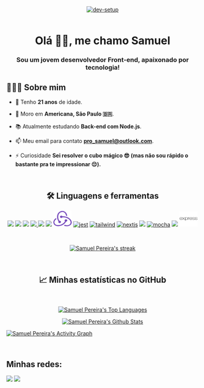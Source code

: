 <div align="center">
  <a href="#"><img width="auto" height="200px" src="https://i.ibb.co/XjWh5wy/dev-setup.png" alt="dev-setup"></a>
</div>
<br>
<h1 align="center">Olá 👋🏽, me chamo Samuel</h1>
<h3 align="center">Sou um jovem desenvolvedor Front-end, apaixonado por tecnologia!</h3>

## 🙋🏽‍♂️ Sobre mim
- 🎂 Tenho **21 anos** de idade.

- 📍 Moro em **Americana, São Paulo 🇧🇷**.

- 📚 Atualmente estudando **Back-end com Node.js**.

- 📫 Meu email para contato **pro_samuel@outlook.com**.

- ⚡ Curiosidade **Sei resolver o cubo mágico 😎 (mas não sou rápido o bastante pra te impressionar 😔).**
<br>
<h2 align="center">🛠 Linguagens e ferramentas</h2>

<p align="center">
  <a href="https://git-scm.com/" target="_blank" rel="noreferrer"><img src="https://img.icons8.com/color/48/000000/git.png"/></a>
  <a href="https://www.linux.org/" target="_blank"><img src="https://img.icons8.com/color/48/000000/linux--v1.png"/></a>
  <a href="https://developer.mozilla.org/pt-BR/docs/Web/HTML" target="_blank"> <img src="https://img.icons8.com/color/48/000000/html-5.png"/></a>
  <a href="https://developer.mozilla.org/pt-BR/docs/Web/CSS" target="_blank"> <img src="https://img.icons8.com/color/48/000000/css3.png"/> </a>
  <a href="https://developer.mozilla.org/en-US/docs/Web/JavaScript" target="_blank"> <img src="https://img.icons8.com/color/48/000000/javascript.png"/></a> 
  <a href="https://reactjs.org/" target="_blank"><img src="https://img.icons8.com/color/48/000000/react-native.png"/></a>
  <a href="https://redux.js.org" target="_blank" rel="noreferrer"><img src="https://raw.githubusercontent.com/devicons/devicon/master/icons/redux/redux-original.svg" alt="redux" width="48" height="42"/></a>
  <a href="https://jestjs.io/" target="_blank"><img src="https://www.vectorlogo.zone/logos/jestjsio/jestjsio-icon.svg" alt="jest" width="42" height="42"/></a>
  <a href="https://tailwindcss.com/" target="_blank" rel="noreferrer"> <img src="https://www.vectorlogo.zone/logos/tailwindcss/tailwindcss-icon.svg" alt="tailwind" width="46" height="46"/></a>
  <a href="https://nextjs.org/" target="_blank" rel="noreferrer"><img src="https://cdn.worldvectorlogo.com/logos/nextjs-2.svg" alt="nextjs" width="55" height="46"/></a>
  <a href="https://nodejs.org/" target="_blank"><img src="https://img.icons8.com/fluency/48/000000/node-js.png"/></a>
  <a href="https://mochajs.org" target="_blank" rel="noreferrer"> <img src="https://www.vectorlogo.zone/logos/mochajs/mochajs-icon.svg" alt="mocha" width="46" height="46"/></a>
  <a href="https://www.mysql.com/" target="_blank" rel="noreferrer"><img src="https://img.icons8.com/color/48/000000/mysql-logo.png"/></a>
  <a href="https://expressjs.com" target="_blank" rel="noreferrer"><img src="https://raw.githubusercontent.com/devicons/devicon/master/icons/express/express-original-wordmark.svg" alt="express" width="48" height="40"/></a>
</p>
<br>
<p align="center">
  <a href="https://github-readme-streak-stats.herokuapp.com/?user=SP-Sam&theme=midnight-purple&hide_border=true&background=060A0CD0">
      <img title="🔥 Get streak stats for your profile at git.io/streak-stats" alt="Samuel Pereira's streak" src="https://github-readme-streak-stats.herokuapp.com/?user=SP-Sam&theme=midnight-purple&hide_border=true&background=060A0CD0"/>
  </a>
</p>

<br>

<h2 align="center">📈 Minhas estatísticas no GitHub</h2>
<br>
  <p align="center">
    <a href="https://github.com/SubhamRaoniar28/github-readme-stats">
      <img alt="Samuel Pereira's Top Languages" src="https://github-readme-stats.vercel.app/api/top-langs/?username=SP-Sam&langs_count=8&count_private=true&layout=compact&theme=midnight-purple&hide_border=true&bg_color=060A0CD0"/>
    </a>
  </p>
  <p align="center">
    <a href="https://github.com/SubhamRaoniar28/github-readme-stats">
      <img alt="Samuel Pereira's Github Stats" src="https://github-readme-stats.vercel.app/api?username=SP-Sam&show_icons=true&count_private=true&theme=midnight-purple&hide_border=true&bg_color=060A0CD0"/>
    </a>
  </p>

<a href="https://github.com/SubhamRaoniar28/github-readme-activity-graph"><img alt="Samuel Pereira's Activity Graph" src="https://activity-graph.herokuapp.com/graph?username=SP-Sam&bg_color=060A0CD0&color=9745f5&line=9f4bff&point=FFFFFF&hide_border=true" /></a>

<br/>

## Minhas redes:
<p align="left">
  <a href="https://www.linkedin.com/in/spsam/"><img src="https://img.icons8.com/fluent/48/000000/linkedin.png"/></a>
  <a href="https://www.instagram.com/ocorvu/"><img src="https://img.icons8.com/fluent/48/000000/instagram-new.png"/></a>
</p>
